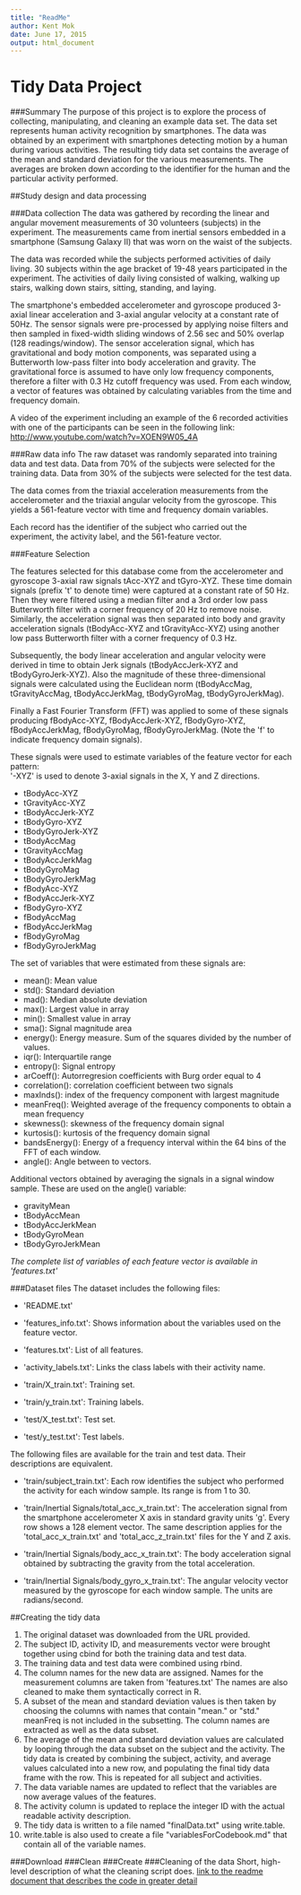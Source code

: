```yaml
---
title: "ReadMe"
author: Kent Mok
date: June 17, 2015
output: html_document
---
```


**Tidy Data Project**
===

###Summary
The purpose of this project is to explore the process of collecting, 
manipulating, and cleaning an example data set. The data set represents human
activity recognition by smartphones. The data was obtained by an experiment
with smartphones detecting motion by a human during various activities. The 
resulting tidy data set contains the average of the mean and standard deviation
for the various measurements. The averages are broken down according to the
identifier for the human and the particular activity performed.
 
##Study design and data processing
 
###Data collection
The data was gathered by recording the linear and angular movement measurements
of 30 volunteers (subjects) in the experiment. The measurements came from 
inertial sensors embedded in a smartphone (Samsung Galaxy II) that was worn on 
the waist of the subjects.

The data was recorded while the subjects performed activities of daily living.
30 subjects within the age bracket of 19-48 years participated in the 
experiment. The activities of daily living consisted of walking, walking 
up stairs, walking down stairs, sitting, standing, and laying.

The smartphone's embedded accelerometer and gyroscope produced 3-axial linear
acceleration and 3-axial angular velocity at a constant rate of 50Hz. The
sensor signals were pre-processed by applying noise filters and then sampled 
in fixed-width sliding windows of 2.56 sec and 50% overlap (128 
readings/window). The sensor acceleration signal, which has gravitational and
body motion components, was separated using a Butterworth low-pass filter into
body acceleration and gravity. The gravitational force is assumed to have only
low frequency components, therefore a filter with 0.3 Hz cutoff frequency was 
used. From each window, a vector of features was obtained by calculating 
variables from the time and frequency domain.

A video of the experiment including an example of the 6 recorded activities 
with one of the participants can be seen in the following link: 
http://www.youtube.com/watch?v=XOEN9W05_4A

###Raw data info
The raw dataset was randomly separated into training data and test data. Data
from 70% of the subjects were selected for the training data. Data from 30% of
the subjects were selected for the test data.

The data comes from the triaxial acceleration measurements from the 
accelerometer and the triaxial angular velocity from the gyroscope. This yields
a 561-feature vector with time and frequency domain variables.

Each record has the identifier of the subject who carried out the experiment,
the activity label, and the 561-feature vector.

###Feature Selection

The features selected for this database come from the accelerometer and gyroscope 3-axial raw signals tAcc-XYZ and tGyro-XYZ. These time domain signals (prefix 't' to denote time) were captured at a constant rate of 50 Hz. Then they were filtered using a median filter and a 3rd order low pass Butterworth filter with a corner frequency of 20 Hz to remove noise. Similarly, the acceleration signal was then separated into body and gravity acceleration signals (tBodyAcc-XYZ and tGravityAcc-XYZ) using another low pass Butterworth filter with a corner frequency of 0.3 Hz. 

Subsequently, the body linear acceleration and angular velocity were derived in time to obtain Jerk signals (tBodyAccJerk-XYZ and tBodyGyroJerk-XYZ). Also the magnitude of these three-dimensional signals were calculated using the Euclidean norm (tBodyAccMag, tGravityAccMag, tBodyAccJerkMag, tBodyGyroMag, tBodyGyroJerkMag). 

Finally a Fast Fourier Transform (FFT) was applied to some of these signals producing fBodyAcc-XYZ, fBodyAccJerk-XYZ, fBodyGyro-XYZ, fBodyAccJerkMag, fBodyGyroMag, fBodyGyroJerkMag. (Note the 'f' to indicate frequency domain signals). 

These signals were used to estimate variables of the feature vector for each pattern:  
'-XYZ' is used to denote 3-axial signals in the X, Y and Z directions.

- tBodyAcc-XYZ
- tGravityAcc-XYZ
- tBodyAccJerk-XYZ
- tBodyGyro-XYZ
- tBodyGyroJerk-XYZ
- tBodyAccMag
- tGravityAccMag
- tBodyAccJerkMag
- tBodyGyroMag
- tBodyGyroJerkMag
- fBodyAcc-XYZ
- fBodyAccJerk-XYZ
- fBodyGyro-XYZ
- fBodyAccMag
- fBodyAccJerkMag
- fBodyGyroMag
- fBodyGyroJerkMag

The set of variables that were estimated from these signals are: 

- mean(): Mean value
- std(): Standard deviation
- mad(): Median absolute deviation 
- max(): Largest value in array
- min(): Smallest value in array
- sma(): Signal magnitude area
- energy(): Energy measure. Sum of the squares divided by the number of values. 
- iqr(): Interquartile range 
- entropy(): Signal entropy
- arCoeff(): Autorregresion coefficients with Burg order equal to 4
- correlation(): correlation coefficient between two signals
- maxInds(): index of the frequency component with largest magnitude
- meanFreq(): Weighted average of the frequency components to obtain a mean frequency
- skewness(): skewness of the frequency domain signal 
- kurtosis(): kurtosis of the frequency domain signal 
- bandsEnergy(): Energy of a frequency interval within the 64 bins of the FFT of each window.
- angle(): Angle between to vectors.

Additional vectors obtained by averaging the signals in a signal window sample. These are used on the angle() variable:

- gravityMean
- tBodyAccMean
- tBodyAccJerkMean
- tBodyGyroMean
- tBodyGyroJerkMean

*The complete list of variables of each feature vector is available in 'features.txt'*

###Dataset files
The dataset includes the following files:

- 'README.txt'

- 'features_info.txt': Shows information about the variables used on the feature vector.

- 'features.txt': List of all features.

- 'activity_labels.txt': Links the class labels with their activity name.

- 'train/X_train.txt': Training set.

- 'train/y_train.txt': Training labels.

- 'test/X_test.txt': Test set.

- 'test/y_test.txt': Test labels.

The following files are available for the train and test data. Their descriptions are equivalent. 

- 'train/subject_train.txt': Each row identifies the subject who performed the activity for each window sample. Its range is from 1 to 30. 

- 'train/Inertial Signals/total_acc_x_train.txt': The acceleration signal from the smartphone accelerometer X axis in standard gravity units 'g'. Every row shows a 128 element vector. The same description applies for the 'total_acc_x_train.txt' and 'total_acc_z_train.txt' files for the Y and Z axis. 

- 'train/Inertial Signals/body_acc_x_train.txt': The body acceleration signal obtained by subtracting the gravity from the total acceleration. 

- 'train/Inertial Signals/body_gyro_x_train.txt': The angular velocity vector measured by the gyroscope for each window sample. The units are radians/second. 

##Creating the tidy data

1. The original dataset was downloaded from the URL provided.
2. The subject ID, activity ID, and measurements vector were brought together
using cbind for both the training data and test data.
3. The training data and test data were combined using rbind.
4. The column names for the new data are assigned. Names for the measurement 
columns are taken from 'features.txt' The names are also cleaned to make them
syntactically correct in R.
5. A subset of the mean and standard deviation values is then taken by choosing
the columns with names that contain "mean." or "std." meanFreq is not included 
in the subsetting. The column names are extracted as well as the data subset.
6. The average of the mean and standard deviation values are calculated by 
looping through the data subset on the subject and the activity. The tidy data
is created by combining the subject, activity, and average values calculated
into a new row, and populating the final tidy data frame with the row. This is
repeated for all subject and activities.
7. The data variable names are updated to reflect that the variables are now 
average values of the features.
8. The activity column is updated to replace the integer ID with the actual 
readable activity description.
9. The tidy data is written to a file named "finalData.txt" using write.table.
10. write.table is also used to create a file "variablesForCodebook.md" that 
contain all of the variable names.


###Download
###Clean
###Create
###Cleaning of the data
Short, high-level description of what the cleaning script does. [link to the readme document that describes the code in greater detail]()